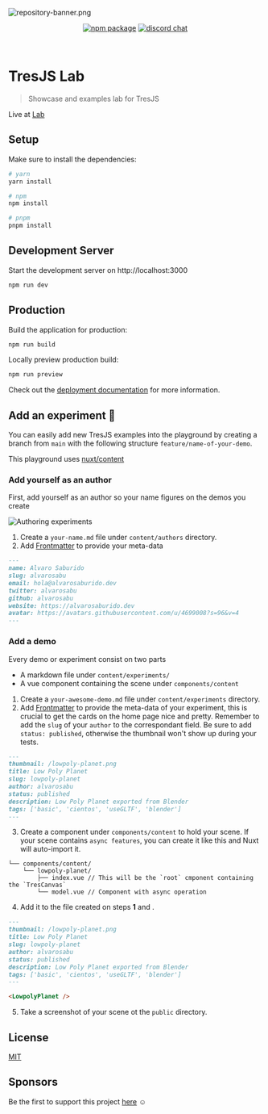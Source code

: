 ![repository-banner.png](/public/github-banner.png)

<p align="center">
  <a href="https://www.npmjs.com/package/@tresjs/core"><img src="https://img.shields.io/npm/v/@tresjs/core?color=%2382DBCA" alt="npm package"></a>
  <a href="https://discord.gg/UCr96AQmWn"><img src="https://img.shields.io/badge/chat-discord-purple?style=flat&logo=discord" alt="discord chat"></a>
</p>
<br/>

# TresJS Lab

> Showcase and examples lab for TresJS

Live at [Lab](https://lab.tresjs.org/)

## Setup

Make sure to install the dependencies:

```bash
# yarn
yarn install

# npm
npm install

# pnpm
pnpm install
```

## Development Server

Start the development server on http://localhost:3000

```bash
npm run dev
```

## Production

Build the application for production:

```bash
npm run build
```

Locally preview production build:

```bash
npm run preview
```

Check out the [deployment documentation](https://nuxt.com/docs/getting-started/deployment) for more information.

## Add an experiment 🧪

You can easily add new TresJS examples into the playground by creating a branch from `main` with the following structure `feature/name-of-your-demo`.

This playground uses [nuxt/content](https://content.nuxtjs.org/)

### Add yourself as an author

First, add yourself as an author so your name figures on the demos you create

![Authoring experiments](public/author.png)

1. Create a `your-name.md` file under `content/authors` directory.
2. Add [Frontmatter](https://content.nuxtjs.org/guide/writing/markdown#front-matter) to provide your meta-data

```md
---
name: Alvaro Saburido
slug: alvarosabu
email: hola@alvarosaburido.dev
twitter: alvarosabu
github: alvarosabu
website: https://alvarosaburido.dev
avatar: https://avatars.githubusercontent.com/u/4699008?s=96&v=4
---
```

### Add a demo

Every demo or experiment consist on two parts

- A markdown file under `content/experiments/`
- A vue component containing the scene under `components/content`

1. Create a `your-awesome-demo.md` file under `content/experiments` directory.
2. Add [Frontmatter](https://content.nuxtjs.org/guide/writing/markdown#front-matter) to provide the meta-data of your experiment, this is crucial to get the cards on the home page nice and pretty. Remember to add the `slug` of your `author` to the correspondant field. Be sure to add `status: published`, otherwise the thumbnail won't show up during your tests.

```md
---
thumbnail: /lowpoly-planet.png
title: Low Poly Planet
slug: lowpoly-planet
author: alvarosabu
status: published
description: Low Poly Planet exported from Blender
tags: ['basic', 'cientos', 'useGLTF', 'blender']
---
```

3. Create a component under `components/content` to hold your scene. If your scene contains `async features`, you can create it like this and Nuxt will auto-import it.

```
└── components/content/
    └── lowpoly-planet/
        ├── index.vue // This will be the `root` cmponent containing the `TresCanvas`
        └── model.vue // Component with async operation
```

4. Add it to the file created on steps **1** and .

```md
---
thumbnail: /lowpoly-planet.png
title: Low Poly Planet
slug: lowpoly-planet
author: alvarosabu
status: published
description: Low Poly Planet exported from Blender
tags: ['basic', 'cientos', 'useGLTF', 'blender']
---

<LowpolyPlanet />
```

5. Take a screenshot of your scene ot the `public` directory.

## License

[MIT](/LICENSE)

## Sponsors

Be the first to support this project [here](https://github.com/sponsors/alvarosabu) ☺️

